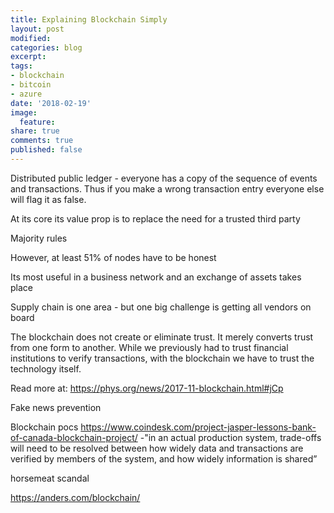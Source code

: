 ```yaml
---
title: Explaining Blockchain Simply
layout: post
modified: 
categories: blog
excerpt: 
tags:
- blockchain
- bitcoin
- azure
date: '2018-02-19'
image:
  feature: 
share: true
comments: true
published: false
---
```


Distributed public ledger - everyone has a copy of the sequence of events and transactions. Thus if you make a wrong transaction entry everyone else will flag it as false.

At its core its value prop is to replace the need for a trusted third party

Majority rules

However, at least 51% of nodes have to be honest

Its most useful in a business network and an exchange of assets takes place


Supply chain is one area - but one big challenge is getting all vendors on board

The blockchain does not create or eliminate trust. It merely converts trust from one form to another. While we previously had to trust financial institutions to verify transactions, with the blockchain we have to trust the technology itself.

Read more at: https://phys.org/news/2017-11-blockchain.html#jCp

Fake news prevention


Blockchain pocs
https://www.coindesk.com/project-jasper-lessons-bank-of-canada-blockchain-project/
  -"in an actual production system, trade-offs will need to be resolved between how widely data and transactions are verified by members of the system, and how widely information is shared”

  horsemeat scandal

  https://anders.com/blockchain/